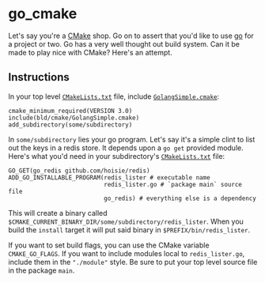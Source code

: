 # go_cmake

Let's say you're a [CMake](http://www.cmake.org/) shop. Go on to
assert that you'd like to use [go](http://golang.org/) for a project
or two. Go has a very well thought out build system. Can it be made to
play nice with CMake? Here's an attempt.

## Instructions

In your top level [`CMakeLists.txt`](CMakeLists.txt) file, include
[`GolangSimple.cmake`](bld/cmakeGolangSimple.cmake):

    cmake_minimum_required(VERSION 3.0)
    include(bld/cmake/GolangSimple.cmake)
    add_subdirectory(some/subdirectory)

In `some/subdirectory` lies your go program. Let's say it's a simple
clint to list out the keys in a redis store. It depends upon a `go get`
provided module. Here's what you'd need in your subdirectory's
[`CMakeLists.txt`](some/subdirectory/CmakeLists.txt) file:

    GO_GET(go_redis github.com/hoisie/redis)
    ADD_GO_INSTALLABLE_PROGRAM(redis_lister # executable name
                               redis_lister.go # `package main` source file
                               go_redis) # everything else is a dependency
    
This will create a binary called
`$CMAKE_CURRENT_BINARY_DIR/some/subdirectory/redis_lister`. When you build
the `install` target it will put said binary in `$PREFIX/bin/redis_lister`.

If you want to set build flags, you can use the CMake variable
`CMAKE_GO_FLAGS`. If you want to include modules local to
`redis_lister.go`, include them in the `"./module"` style. Be sure
to put your top level source file in the package `main`.

